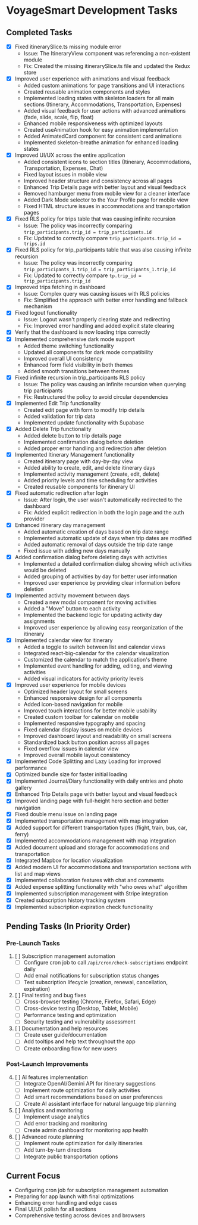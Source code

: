 # VoyageSmart Development Tasks

## Completed Tasks

- [x] Fixed itinerarySlice.ts missing module error
  - Issue: The ItineraryView component was referencing a non-existent module
  - Fix: Created the missing itinerarySlice.ts file and updated the Redux store
- [x] Improved user experience with animations and visual feedback
  - Added custom animations for page transitions and UI interactions
  - Created reusable animation components and styles
  - Implemented loading states with skeleton loaders for all main sections (Itinerary, Accommodations, Transportation, Expenses)
  - Added visual feedback for user actions with advanced animations (fade, slide, scale, flip, float)
  - Enhanced mobile responsiveness with optimized layouts
  - Created useAnimation hook for easy animation implementation
  - Added AnimatedCard component for consistent card animations
  - Implemented skeleton-breathe animation for enhanced loading states
- [x] Improved UI/UX across the entire application
  - Added consistent icons to section titles (Itinerary, Accommodations, Transportation, Expenses, Chat)
  - Fixed layout issues in mobile view
  - Improved header structure and consistency across all pages
  - Enhanced Trip Details page with better layout and visual feedback
  - Removed hamburger menu from mobile view for a cleaner interface
  - Added Dark Mode selector to the Your Profile page for mobile view
  - Fixed HTML structure issues in accommodations and transportation pages
- [x] Fixed RLS policy for trips table that was causing infinite recursion
  - Issue: The policy was incorrectly comparing `trip_participants.trip_id = trip_participants.id`
  - Fix: Updated to correctly compare `trip_participants.trip_id = trips.id`
- [x] Fixed RLS policy for trip_participants table that was also causing infinite recursion
  - Issue: The policy was incorrectly comparing `trip_participants_1.trip_id = trip_participants_1.trip_id`
  - Fix: Updated to correctly compare `tp.trip_id = trip_participants.trip_id`
- [x] Improved trips fetching in dashboard
  - Issue: Complex query was causing issues with RLS policies
  - Fix: Simplified the approach with better error handling and fallback mechanism
- [x] Fixed logout functionality
  - Issue: Logout wasn't properly clearing state and redirecting
  - Fix: Improved error handling and added explicit state clearing
- [x] Verify that the dashboard is now loading trips correctly
- [x] Implemented comprehensive dark mode support
  - Added theme switching functionality
  - Updated all components for dark mode compatibility
  - Improved overall UI consistency
  - Enhanced form field visibility in both themes
  - Added smooth transitions between themes
- [x] Fixed infinite recursion in trip_participants RLS policy
  - Issue: The policy was causing an infinite recursion when querying trip participants
  - Fix: Restructured the policy to avoid circular dependencies
- [x] Implemented Edit Trip functionality
  - Created edit page with form to modify trip details
  - Added validation for trip data
  - Implemented update functionality with Supabase
- [x] Added Delete Trip functionality
  - Added delete button to trip details page
  - Implemented confirmation dialog before deletion
  - Added proper error handling and redirection after deletion
- [x] Implemented Itinerary Management functionality
  - Created itinerary page with day-by-day view
  - Added ability to create, edit, and delete itinerary days
  - Implemented activity management (create, edit, delete)
  - Added priority levels and time scheduling for activities
  - Created reusable components for itinerary UI
- [x] Fixed automatic redirection after login
  - Issue: After login, the user wasn't automatically redirected to the dashboard
  - Fix: Added explicit redirection in both the login page and the auth provider
- [x] Enhanced itinerary day management
  - Added automatic creation of days based on trip date range
  - Implemented automatic update of days when trip dates are modified
  - Added automatic removal of days outside the trip date range
  - Fixed issue with adding new days manually
- [x] Added confirmation dialog before deleting days with activities
  - Implemented a detailed confirmation dialog showing which activities would be deleted
  - Added grouping of activities by day for better user information
  - Improved user experience by providing clear information before deletion
- [x] Implemented activity movement between days
  - Created a new modal component for moving activities
  - Added a "Move" button to each activity
  - Implemented the backend logic for updating activity day assignments
  - Improved user experience by allowing easy reorganization of the itinerary
- [x] Implemented calendar view for itinerary
  - Added a toggle to switch between list and calendar views
  - Integrated react-big-calendar for the calendar visualization
  - Customized the calendar to match the application's theme
  - Implemented event handling for adding, editing, and viewing activities
  - Added visual indicators for activity priority levels
- [x] Improved user experience for mobile devices
  - Optimized header layout for small screens
  - Enhanced responsive design for all components
  - Added icon-based navigation for mobile
  - Improved touch interactions for better mobile usability
  - Created custom toolbar for calendar on mobile
  - Implemented responsive typography and spacing
  - Fixed calendar display issues on mobile devices
  - Improved dashboard layout and readability on small screens
  - Standardized back button position across all pages
  - Fixed overflow issues in calendar view
  - Improved overall mobile layout consistency
- [x] Implemented Code Splitting and Lazy Loading for improved performance
- [x] Optimized bundle size for faster initial loading
- [x] Implemented Journal/Diary functionality with daily entries and photo gallery
- [x] Enhanced Trip Details page with better layout and visual feedback
- [x] Improved landing page with full-height hero section and better navigation
- [x] Fixed double menu issue on landing page
- [x] Implemented transportation management with map integration
- [x] Added support for different transportation types (flight, train, bus, car, ferry)
- [x] Implemented accommodations management with map integration
- [x] Added document upload and storage for accommodations and transportation
- [x] Integrated Mapbox for location visualization
- [x] Added modern UI for accommodations and transportation sections with list and map views
- [x] Implemented collaboration features with chat and comments
- [x] Added expense splitting functionality with "who owes what" algorithm
- [x] Implemented subscription management with Stripe integration
- [x] Created subscription history tracking system
- [x] Implemented subscription expiration check functionality

## Pending Tasks (In Priority Order)

### Pre-Launch Tasks
1. [ ] Subscription management automation
   - [ ] Configure cron job to call `/api/cron/check-subscriptions` endpoint daily
   - [ ] Add email notifications for subscription status changes
   - [ ] Test subscription lifecycle (creation, renewal, cancellation, expiration)

2. [ ] Final testing and bug fixes
   - [ ] Cross-browser testing (Chrome, Firefox, Safari, Edge)
   - [ ] Cross-device testing (Desktop, Tablet, Mobile)
   - [ ] Performance testing and optimization
   - [ ] Security testing and vulnerability assessment

3. [ ] Documentation and help resources
   - [ ] Create user guide/documentation
   - [ ] Add tooltips and help text throughout the app
   - [ ] Create onboarding flow for new users

### Post-Launch Improvements
4. [ ] AI features implementation
   - [ ] Integrate OpenAI/Gemini API for itinerary suggestions
   - [ ] Implement route optimization for daily activities
   - [ ] Add smart recommendations based on user preferences
   - [ ] Create AI assistant interface for natural language trip planning

5. [ ] Analytics and monitoring
   - [ ] Implement usage analytics
   - [ ] Add error tracking and monitoring
   - [ ] Create admin dashboard for monitoring app health

6. [ ] Advanced route planning
   - [ ] Implement route optimization for daily itineraries
   - [ ] Add turn-by-turn directions
   - [ ] Integrate public transportation options

## Current Focus
- Configuring cron job for subscription management automation
- Preparing for app launch with final optimizations
- Enhancing error handling and edge cases
- Final UI/UX polish for all sections
- Comprehensive testing across devices and browsers
